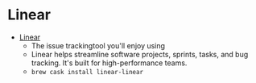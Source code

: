 # Linear
- [Linear](https://linear.app/)
  -  The issue trackingtool you'll enjoy using
  - Linear helps streamline software projects, sprints, tasks, and bug tracking. It's built for high-performance teams.
  - `brew cask install linear-linear`
